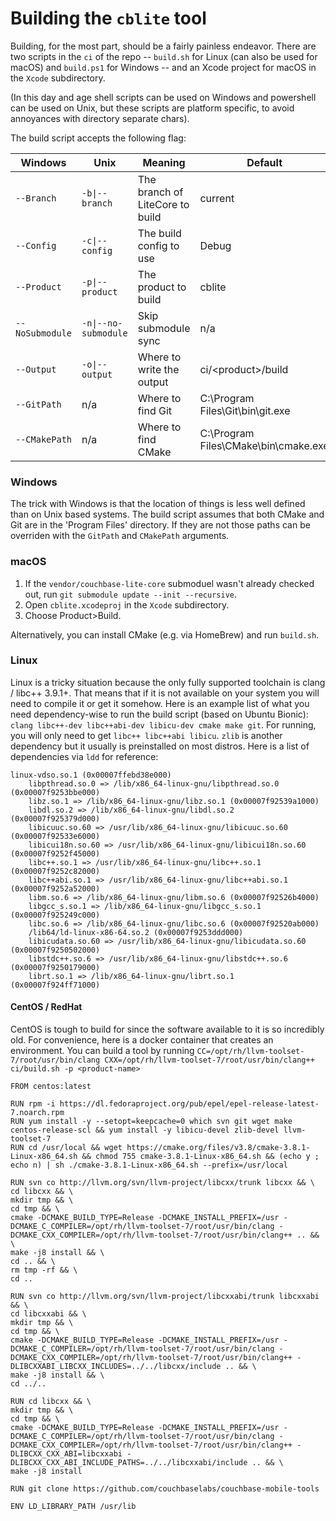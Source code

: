 # Building the `cblite` tool

Building, for the most part, should be a fairly painless endeavor.  There are two scripts in the `ci` of the repo -- `build.sh` for Linux (can also be used for macOS) and `build.ps1` for Windows -- and an Xcode project for macOS in the `Xcode` subdirectory.

(In this day and age shell scripts can be used on Windows and powershell can be used on Unix, but these scripts are platform specific, to avoid annoyances with directory separate chars).

The build script accepts the following flag:

| Windows          | Unix                | Meaning                          | Default | Example    |
| -------------    | -------------       | -------                          | ------- | -------    |
| `--Branch`       | `-b\|--branch`       | The branch of LiteCore to build  | current | `-b master` |
| `--Config`       | `-c\|--config`       | The build config to use          | Debug   | `-c Release` |
| `--Product`      | `-p\|--product`      | The product to build             | cblite  | `-p cbl-log` |
| `--NoSubmodule`  | `-n\|--no-submodule` | Skip submodule sync	            | n/a     | `-n` |
| `--Output`       | `-o\|--output`       | Where to write the output        | ci/\<product\>/build | `-o my/folder` |
| `--GitPath`      | n/a                 | Where to find Git                | C:\Program Files\Git\bin\git.exe | `--GitPath <path>`
| `--CMakePath`    | n/a                 | Where to find CMake              | C:\Program Files\CMake\bin\cmake.exe | `--CMakePath <path>` |

### Windows

The trick with Windows is that the location of things is less well defined than on Unix based systems.  The build script assumes that both CMake and Git are in the 'Program Files' directory.  If they are not those paths can be overriden with the `GitPath` and `CMakePath` arguments.

### macOS

1. If the `vendor/couchbase-lite-core` submoduel wasn't already checked out,  run `git submodule update --init --recursive`.
2. Open `cblite.xcodeproj` in the `Xcode` subdirectory.
3. Choose Product>Build.

Alternatively, you can install CMake (e.g. via HomeBrew) and run `build.sh`.

### Linux

Linux is a tricky situation because the only fully supported toolchain is clang / libc++ 3.9.1+.  That means that if it is not available on your system you will need to compile it or get it somehow.  Here is an example list of what you need dependency-wise to run the build script (based on Ubuntu Bionic):  `clang libc++-dev libc++abi-dev libicu-dev cmake make git`.  For running, you will only need to get `libc++ libc++abi libicu`.  `zlib` is another dependency but it usually is preinstalled on most distros.  Here is a list of dependencies via `ldd` for reference:

```
linux-vdso.so.1 (0x00007ffebd38e000)
	libpthread.so.0 => /lib/x86_64-linux-gnu/libpthread.so.0 (0x00007f9253bbe000)
	libz.so.1 => /lib/x86_64-linux-gnu/libz.so.1 (0x00007f92539a1000)
	libdl.so.2 => /lib/x86_64-linux-gnu/libdl.so.2 (0x00007f925379d000)
	libicuuc.so.60 => /usr/lib/x86_64-linux-gnu/libicuuc.so.60 (0x00007f92533e6000)
	libicui18n.so.60 => /usr/lib/x86_64-linux-gnu/libicui18n.so.60 (0x00007f9252f45000)
	libc++.so.1 => /usr/lib/x86_64-linux-gnu/libc++.so.1 (0x00007f9252c82000)
	libc++abi.so.1 => /usr/lib/x86_64-linux-gnu/libc++abi.so.1 (0x00007f9252a52000)
	libm.so.6 => /lib/x86_64-linux-gnu/libm.so.6 (0x00007f92526b4000)
	libgcc_s.so.1 => /lib/x86_64-linux-gnu/libgcc_s.so.1 (0x00007f925249c000)
	libc.so.6 => /lib/x86_64-linux-gnu/libc.so.6 (0x00007f92520ab000)
	/lib64/ld-linux-x86-64.so.2 (0x00007f9253ddd000)
	libicudata.so.60 => /usr/lib/x86_64-linux-gnu/libicudata.so.60 (0x00007f9250502000)
	libstdc++.so.6 => /usr/lib/x86_64-linux-gnu/libstdc++.so.6 (0x00007f9250179000)
	librt.so.1 => /lib/x86_64-linux-gnu/librt.so.1 (0x00007f924ff71000)
  ```

#### CentOS / RedHat

CentOS is tough to build for since the software available to it is so incredibly old.  For convenience, here is a docker container that creates an environment.  You can build a tool by running `CC=/opt/rh/llvm-toolset-7/root/usr/bin/clang CXX=/opt/rh/llvm-toolset-7/root/usr/bin/clang++ ci/build.sh -p <product-name>`

```
FROM centos:latest

RUN rpm -i https://dl.fedoraproject.org/pub/epel/epel-release-latest-7.noarch.rpm
RUN yum install -y --setopt=keepcache=0 which svn git wget make centos-release-scl && yum install -y libicu-devel zlib-devel llvm-toolset-7
RUN cd /usr/local && wget https://cmake.org/files/v3.8/cmake-3.8.1-Linux-x86_64.sh && chmod 755 cmake-3.8.1-Linux-x86_64.sh && (echo y ; echo n) | sh ./cmake-3.8.1-Linux-x86_64.sh --prefix=/usr/local

RUN svn co http://llvm.org/svn/llvm-project/libcxx/trunk libcxx && \
cd libcxx && \
mkdir tmp && \
cd tmp && \
cmake -DCMAKE_BUILD_TYPE=Release -DCMAKE_INSTALL_PREFIX=/usr -DCMAKE_C_COMPILER=/opt/rh/llvm-toolset-7/root/usr/bin/clang -DCMAKE_CXX_COMPILER=/opt/rh/llvm-toolset-7/root/usr/bin/clang++ .. && \
make -j8 install && \
cd .. && \
rm tmp -rf && \
cd ..

RUN svn co http://llvm.org/svn/llvm-project/libcxxabi/trunk libcxxabi && \
cd libcxxabi && \
mkdir tmp && \
cd tmp && \
cmake -DCMAKE_BUILD_TYPE=Release -DCMAKE_INSTALL_PREFIX=/usr -DCMAKE_C_COMPILER=/opt/rh/llvm-toolset-7/root/usr/bin/clang -DCMAKE_CXX_COMPILER=/opt/rh/llvm-toolset-7/root/usr/bin/clang++ -DLIBCXXABI_LIBCXX_INCLUDES=../../libcxx/include .. && \
make -j8 install && \
cd ../..

RUN cd libcxx && \
mkdir tmp && \
cd tmp && \
cmake -DCMAKE_BUILD_TYPE=Release -DCMAKE_INSTALL_PREFIX=/usr -DCMAKE_C_COMPILER=/opt/rh/llvm-toolset-7/root/usr/bin/clang -DCMAKE_CXX_COMPILER=/opt/rh/llvm-toolset-7/root/usr/bin/clang++ -DLIBCXX_CXX_ABI=libcxxabi -DLIBCXX_CXX_ABI_INCLUDE_PATHS=../../libcxxabi/include .. && \
make -j8 install

RUN git clone https://github.com/couchbaselabs/couchbase-mobile-tools

ENV LD_LIBRARY_PATH /usr/lib
```
